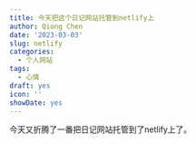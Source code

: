 ```yaml
---
title: 今天把这个日记网站托管到netlify上
author: Qiong Chen
date: '2023-03-03'
slug: netlify
categories:
  - 个人网站
tags:
  - 心情
draft: yes
icon: ''
showDate: yes
---
```


今天又折腾了一番把日记网站托管到了netlify上了。